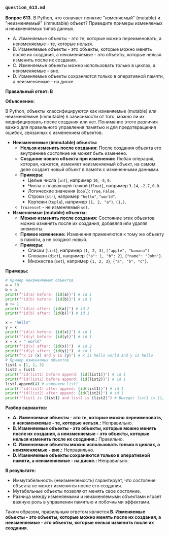 ### `question_613.md`

**Вопрос 613.** В Python, что означает понятие "изменяемый" (mutable) и "неизменяемый" (immutable) объект? Приведите примеры изменяемых и неизменяемых типов данных.

-   A. Изменяемые объекты - это те, которые можно переименовать, а неизменяемые - те, которые нельзя.
-   B. Изменяемые объекты - это объекты, которые можно менять после их создания, а неизменяемые - это объекты, которые нельзя изменить после их создания.
-  C. Изменяемые объекты можно использовать только в циклах, а неизменяемые - вне.
-   D. Изменяемые объекты сохраняются только в оперативной памяти, а неизменяемые - на диске.

**Правильный ответ: B**

**Объяснение:**

В Python, объекты классифицируются как изменяемые (mutable) или неизменяемые (immutable) в зависимости от того, можно ли их модифицировать после создания или нет. Понимание этого различия важно для правильного управления памятью и для предотвращения ошибок, связанных с изменением объектов.

*   **Неизменяемые (immutable) объекты:**
    *   **Нельзя изменить после создания:** После создания объекта его внутреннее состояние не может быть изменено.
    *   **Создание нового объекта при изменении:** Любая операция, которая, кажется, изменяет неизменяемый объект, на самом деле создает новый объект в памяти с измененными данными.
    *   **Примеры:**
        *   Целые числа (`int`), например `10`, `-5`, `0`.
        *  Числа с плавающей точкой (`float`), например `3.14`, `-2.7`, `0.0`.
        *   Логические значения (`bool`): `True`, `False`.
        *    Строки (`str`), например `"hello"`, `"world"`.
        *  Кортежи (`tuple`), например `(1, 2, "a")`, `(1,)`.
     *    `frozenset` - не изменяемый `set`.
*   **Изменяемые (mutable) объекты:**
    *   **Можно изменять после создания:**  Состояние этих объектов можно изменять после их создания, добавляя или удаляя элементы.
    *   **Прямое изменение:**  Изменения применяются к тому же объекту в памяти, а не создают новый.
    *  **Примеры:**
        *   Списки (`list`), например `[1, 2, 3]`, `["apple", "banana"]`
        *   Словари (`dict`), например `{"a": 1, "b": 2}`, `{"name": "John"}`.
        *   Множества (`set`), например `{1, 2, 3}`, `{"a", "b", "c"}`.

**Примеры:**

```python
# Пример неизменяемых объектов
a = 10
b = a
print(f"id(a) before: {id(a)}") # id 1
print(f"id(b) before: {id(b)}") # id 1
a += 1
print(f"id(a) after: {id(a)}") # id 2
print(f"id(b) after: {id(b)}") # id 1

x = "hello"
y = x
print(f"id(x) before: {id(x)}") # id 1
print(f"id(y) before: {id(y)}") # id 1
x = x + " world"
print(f"id(x) after: {id(x)}")  # id 2
print(f"id(y) after: {id(y)}")  # id 1
print(f"x is {x} and y is {y}") # x is hello world and y is hello
# Пример изменяемых объектов
list1 = [1, 2, 3]
list2 = list1
print(f"id(list1) before append: {id(list1)}") # id 1
print(f"id(list2) before append: {id(list2)}") # id 1
list1.append(4) # изменяем list1
print(f"id(list1) after append: {id(list1)}") # id 1
print(f"id(list2) after append: {id(list2)}") # id 1
print(f"list1 is {list1} and list2 is {list2}") # Выведет list1 is [1, 2, 3, 4] and list2 is [1, 2, 3, 4]
```
**Разбор вариантов:**
*  **A. Изменяемые объекты - это те, которые можно переименовать, а неизменяемые - те, которые нельзя.:** Неправильно.
*   **B. Изменяемые объекты - это объекты, которые можно менять после их создания, а неизменяемые - это объекты, которые нельзя изменить после их создания.:** Правильно.
*   **C. Изменяемые объекты можно использовать только в циклах, а неизменяемые - вне.:** Неправильно.
*  **D. Изменяемые объекты сохраняются только в оперативной памяти, а неизменяемые - на диске.:** Неправильно.

**В результате:**
*  Иммутабельность (неизменяемость)  гарантирует, что состояние объекта не может изменится после его создания.
*  Мутабельные объекты позволяют менять свое состояние.
*  Разница между изменяемыми и неизменяемыми объектами играет важную роль в управлении памятью и побочными эффектами.

Таким образом, правильным ответом является **B. Изменяемые объекты - это объекты, которые можно менять после их создания, а неизменяемые - это объекты, которые нельзя изменить после их создания.**
